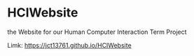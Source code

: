 # HCIWebsite
the Website for our Human Computer Interaction Term Project 


Limk: https://jct13761.github.io/HCIWebsite
